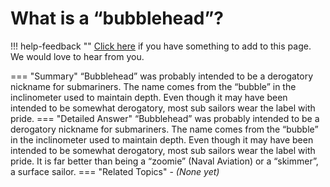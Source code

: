 # What is a “bubblehead”?

!!! help-feedback ""
    [Click here](https://replace.md) if you have something to add to this page. We would love to hear from you.

=== "Summary"
    “Bubblehead” was probably intended to be a derogatory nickname for submariners. The name comes from the “bubble” in the inclinometer used to maintain depth. Even though it may have been intended to be somewhat derogatory, most sub sailors wear the label with pride.
=== "Detailed Answer"
    “Bubblehead” was probably intended to be a derogatory nickname for submariners.  The name comes from the “bubble” in the inclinometer used to maintain depth.  Even though it may have been intended to be somewhat derogatory, most sub sailors wear the label with pride.  It is far better than being a “zoomie” (Naval Aviation) or a “skimmer”, a surface sailor.
=== "Related Topics"
    - *(None yet)*
